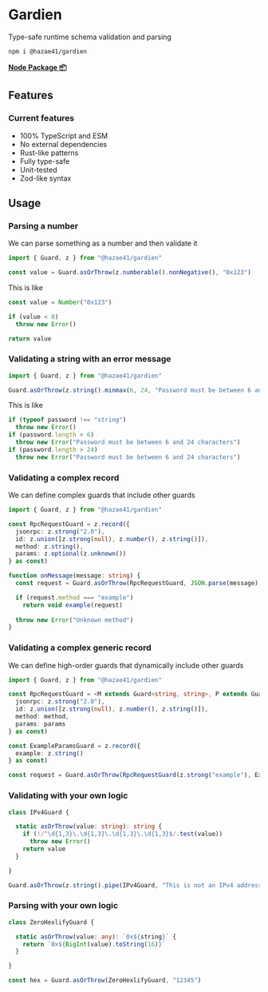 # Gardien

Type-safe runtime schema validation and parsing

```bash
npm i @hazae41/gardien
```

[**Node Package 📦**](https://www.npmjs.com/package/@hazae41/gardien)

## Features

### Current features
- 100% TypeScript and ESM
- No external dependencies
- Rust-like patterns
- Fully type-safe
- Unit-tested
- Zod-like syntax

## Usage

### Parsing a number

We can parse something as a number and then validate it

```typescript
import { Guard, z } from "@hazae41/gardien"

const value = Guard.asOrThrow(z.numberable().nonNegative(), "0x123")
```

This is like

```typescript
const value = Number("0x123")

if (value < 0)
  throw new Error()

return value
```

### Validating a string with an error message

```typescript
import { Guard, z } from "@hazae41/gardien"

Guard.asOrThrow(z.string().minmax(6, 24, "Password must be between 6 and 24 characters"), password)
```

This is like

```typescript
if (typeof password !== "string")
  throw new Error()
if (password.length < 6)
  throw new Error("Password must be between 6 and 24 characters")
if (password.length > 24)
  throw new Error("Password must be between 6 and 24 characters")
```

### Validating a complex record

We can define complex guards that include other guards

```typescript
import { Guard, z } from "@hazae41/gardien"

const RpcRequestGuard = z.record({
  jsonrpc: z.strong("2.0"),
  id: z.union([z.strong(null), z.number(), z.string()]),
  method: z.string(),
  params: z.optional(z.unknown())
} as const)

function onMessage(message: string) {
  const request = Guard.asOrThrow(RpcRequestGuard, JSON.parse(message) as unknown)

  if (request.method === "example")
    return void example(request)
  
  throw new Error("Unknown method")
}
```

### Validating a complex generic record

We can define high-order guards that dynamically include other guards

```typescript
import { Guard, z } from "@hazae41/gardien"

const RpcRequestGuard = <M extends Guard<string, string>, P extends Guard>(method: M, params: P) => z.record({
  jsonrpc: z.strong("2.0"),
  id: z.union([z.strong(null), z.number(), z.string()]),
  method: method,
  params: params
} as const)

const ExampleParamsGuard = z.record({
  example: z.string()
} as const)

const request = Guard.asOrThrow(RpcRequestGuard(z.strong("example"), ExampleParamsGuard), JSON.parse(message) as unknown)
```

### Validating with your own logic

```typescript
class IPv4Guard {

  static asOrThrow(value: string): string {
    if (!/^\d{1,3}\.\d{1,3}\.\d{1,3}\.\d{1,3}$/.test(value))
      throw new Error()
    return value
  }

}

Guard.asOrThrow(z.string().pipe(IPv4Guard, "This is not an IPv4 address"), input)
```

### Parsing with your own logic

```typescript
class ZeroHexlifyGuard {

  static asOrThrow(value: any): `0x${string}` {
    return `0x${BigInt(value).toString(16)}`
  }

}

const hex = Guard.asOrThrow(ZeroHexlifyGuard, "12345")
```